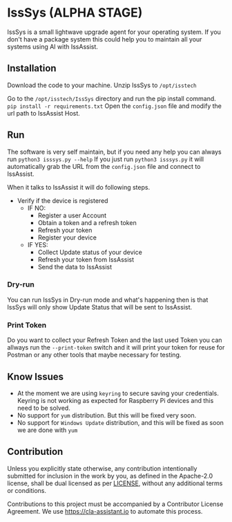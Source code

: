 # IssSys (ALPHA STAGE)
IssSys is a small lightwave upgrade agent for your operating system.
If you don't have a package system this could help you to maintain all your systems using AI with IssAssist.

## Installation
Download the code to your machine.
Unzip IssSys to `/opt/isstech`

Go to the `/opt/isstech/IssSys` directory and run the pip install command.
`pip install -r requirements.txt`
Open the `config.json` file and modify the url path to IssAssist Host.

## Run
The software is very self maintain, but if you need any help you can always run `python3 isssys.py --help`
If you just run `python3 isssys.py` it will automatically grab the URL from the `config.json` file and connect to IssAssist.

When it talks to IssAssist it will do following steps.
- Verify if the device is registered
  - IF NO:
    - Register a user Account
    - Obtain a token and a refresh token
    - Refresh your token
    - Register your device
  - IF YES:
    - Collect Update status of your device
    - Refresh your token from IssAssist
    - Send the data to IssAssist

### Dry-run
You can run IssSys in Dry-run mode and what's happening then is that IssSys will only show Update Status that will be sent to IssAssist.

### Print Token
Do you want to collect your Refresh Token and the last used Token you can allways run the `--print-token` switch and it will print your token for reuse for Postman or any other tools that maybe necessary for testing.

## Know Issues
- At the moment we are using `keyring` to secure saving your credentials. Keyring is not working as expected for Raspberry Pi devices and this need to be solved.
- No support for `yum` distribution. But this will be fixed very soon.
- No support for `Windows Update` distribution, and this will be fixed as soon we are done with `yum`

## Contribution
Unless you explicitly state otherwise, any contribution intentionally submitted for inclusion in the work by you, as defined in the Apache-2.0 license, shall be dual licensed as per [LICENSE](https://github.com/IssTech/IssSys/blob/main/LICENSE), without any additional terms or conditions.

Contributions to this project must be accompanied by a Contributor License Agreement. We use https://cla-assistant.io to automate this process.
